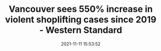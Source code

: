 ---
"title": "Vancouver sees 550% increase in violent shoplifting cases since 2019 - Western Standard"
"date": "2021-11-11 15:53:52"
"feed_name": "GOOGLENEWSDRILLING"
"feed_website": "https://news.google.com/search?q=drilling%2Bincident&hl=en-US&gl=US&ceid=US:en"
"feed_rss": "https://news.google.com/rss/search?q=drilling%2Bincident&hl=en-US&gl=US&ceid=US:en"
"link": "https://westernstandardonline.com/2021/11/vancouver-sees-550-increase-in-violent-shoplifting-cases-since-2019/"
"source": "{'href': 'https://westernstandardonline.com', 'title': 'Western Standard'}"
"file": "_posts/2021-1-1-1c17c9b696383703e24b46b8766a33d658a01026.md"
"accident": "0"
"drilling": "0"
"dead": "0"
"injured": "0"
"arrested": "0"
"place": "unknown place"
"where": "unknown site"
"causes": "unknown"
"place_uri": "unknown place"
---